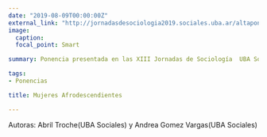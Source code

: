 ```yaml
---
date: "2019-08-09T00:00:00Z"
external_link: "http://jornadasdesociologia2019.sociales.uba.ar/altaponencia/?acciones2=ver&id_mesa=3&id_ponencia=1355"
image:
  caption: 
  focal_point: Smart

summary: Ponencia presentada en las XIII Jornadas de Sociología  UBA Sociales 2019.

tags:
- Ponencias

title: Mujeres Afrodescendientes

---
```


Autoras: Abril Troche(UBA Sociales) y Andrea Gomez Vargas(UBA Sociales)



